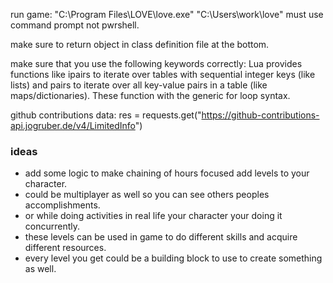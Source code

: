 run game: "C:\Program Files\LOVE\love.exe" "C:\Users\work\love"
must use command prompt not pwrshell. 


make sure to return object in class definition file at the bottom. 

make sure that you use the following keywords correctly: 
Lua provides functions like ipairs to iterate over tables with sequential integer keys (like lists) and pairs to iterate over all key-value pairs in a table (like maps/dictionaries). These function with the generic for loop syntax.


github contributions data: 
res = requests.get("https://github-contributions-api.jogruber.de/v4/LimitedInfo")


### ideas

- add some logic to make chaining of hours focused add levels to your character. 
- could be multiplayer as well so you can see others peoples accomplishments. 
- or while doing activities in real life your character your doing it concurrently. 
- these levels can be used in game to do different skills and acquire different resources. 
- every level you get could be a building block to use to create something as well. 